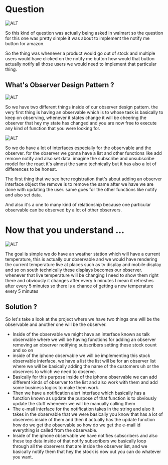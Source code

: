 # Question

![ALT](https://i.ibb.co/52w5F7t/Screenshot-2.png)

So this kind of question was actually being asked in walmart so the question for this one was pretty simple it was about to implement the notify me button for amazon.

So the thing was whenever a product would go out of stock and multiple users would have clicked on the notify me button how would that button actually notify all those users we would need to implement that particular thing.

## What's Observer Design Pattern ?

![ALT](https://i.ibb.co/9qxZNqY/Screenshot-3.png)

So we have two different things inside of our observer design pattern. the very first thing is having an observable which is to whose task is basically to keep on observing, whenever it states change it will be cheering the observer that hey my state has changed and you are now free to execute any kind of function that you were looking for.

![ALT](https://i.ibb.co/Z1tz0LL/Screenshot-4.png)

So we do have a lot of interfaces especially for the observable and the observer. for the observer we gonna have a list and other functions like add remove notify and also set data. imagine the subscribe and unsubscribe model for the react it's almost the same technically but it has also a lot of differences to be honest.

The first thing that we see here registration that's about adding an observer interface object the remove is to remove the same after we have we are done with updating the user. same goes for the other functions like notify and also set data.

And also it's a one to many kind of relationship because one particular observable can be observed by a lot of other observers.

# Now that you understand ...

![ALT](https://i.ibb.co/Q7gmRyR/Screenshot-5.png)

The goal is simple we do have an weather station which will have a current temperature, this is actually our observable and we would have rendering the current temperature live at places such as tv display and mobile display and so on south technically these displays becomes our observer. whenever that live temperature will be changing I need to show them right there and obviously it changes after every 5 minutes I mean it refreshes after every 5 minutes so there is a chance of getting a new temperature every 5 minutes

## Solution ?

So let's take a look at the project where we have two things one will be the observable and another one will be the observer. 

- Inside of the observable we might have an interface known as talk observable where we will be having functions for adding an observer removing an observer notifying subscribers setting these stock count and so on
- inside of the iphone observable we will be implementing this stock observable interface.  we have a list the list will be for an observer list where we will be basically adding the name of the customers uh or the observers to which we need to observe.
- Basically for this purpose inside of the iphone observable we can add different kinds of observer to the list and also work with them and add some business logics to make them work.
- Then we have a notification alert interface which basically has a function known as update the purpose of that function is to obviously update the stuff whenever we will be manually calling them
- The e-mail interface for the notification takes in the string and also it takes in the observable that we were basically you know that has a lot of observers inside of them and then it actually has the update function how do we get the observable so how do we get the e-mail id everything is called from the observable.
- Inside of the iphone observable we have notifies subscribers and also these top data inside of that notify subscribers we basically loop through all the observers that are inside the observer list,  and we basically notify them that hey the stock is now out you can do whatever you want.
